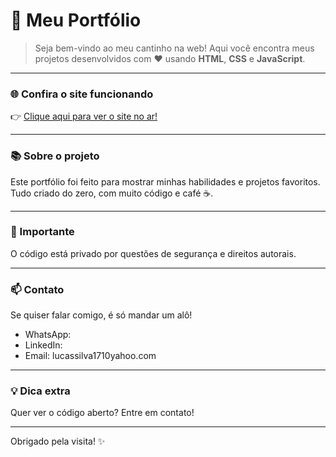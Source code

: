 # 🚀 Meu Portfólio

> Seja bem-vindo ao meu cantinho na web! Aqui você encontra meus projetos desenvolvidos com ❤️ usando **HTML**, **CSS** e **JavaScript**.

---

### 🌐 Confira o site funcionando

👉 [Clique aqui para ver o site no ar!](port-folio-1-0-qso27ylh0-lucas-silvas-projects-a08db18e.vercel.app)

---

### 📚 Sobre o projeto

Este portfólio foi feito para mostrar minhas habilidades e projetos favoritos. Tudo criado do zero, com muito código e café ☕.

---

### 🔐 Importante

O código está privado por questões de segurança e direitos autorais.

---

### 📫 Contato

Se quiser falar comigo, é só mandar um alô!

- WhatsApp: 
- LinkedIn: 
- Email: lucassilva1710yahoo.com

---

### 💡 Dica extra

Quer ver o código aberto? Entre em contato!

---

Obrigado pela visita! ✨
